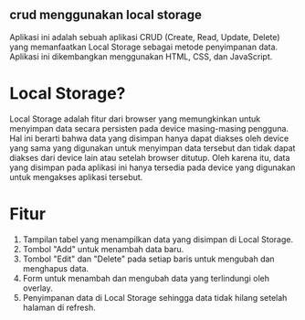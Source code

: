 ## crud menggunakan local storage

Aplikasi ini adalah sebuah aplikasi CRUD (Create, Read, Update, Delete) yang memanfaatkan Local Storage sebagai metode penyimpanan data. Aplikasi ini dikembangkan menggunakan HTML, CSS, dan JavaScript.

# Local Storage?

Local Storage adalah fitur dari browser yang memungkinkan untuk menyimpan data secara persisten pada device masing-masing pengguna. Hal ini berarti bahwa data yang disimpan hanya dapat diakses oleh device yang sama yang digunakan untuk menyimpan data tersebut dan tidak dapat diakses dari device lain atau setelah browser ditutup. Oleh karena itu, data yang disimpan pada aplikasi ini hanya tersedia pada device yang digunakan untuk mengakses aplikasi tersebut.

# Fitur

1. Tampilan tabel yang menampilkan data yang disimpan di Local Storage.
2. Tombol "Add" untuk menambah data baru.
3. Tombol "Edit" dan "Delete" pada setiap baris untuk mengubah dan menghapus data.
4. Form untuk menambah dan mengubah data yang terlindungi oleh overlay.
5. Penyimpanan data di Local Storage sehingga data tidak hilang setelah halaman di refresh.
